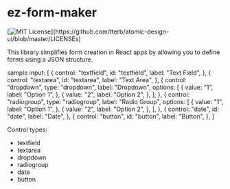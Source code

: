 
# ez-form-maker

[![MIT License](https://img.shields.io/apm/l/atomic-design-ui.svg?)](https://github.com/tterb/atomic-design-ui/blob/master/LICENSEs)


This library simplifies form creation in React apps by allowing you to define forms using a JSON structure.


sample input:
[
  {
    control: "textfield",
    id: "textfield",
    label: "Text Field",
  },
  {
    control: "textarea",
    id: "textarea",
    label: "Text Area",
  },
  {
    control: "dropdown",
    type: "dropdown",
    label: "Dropdown",
    options: [
      {
        value: "1",
        label: "Option 1",
      },
      {
        value: "2",
        label: "Option 2",
      },
    ],
  },
  {
     control: "radiogroup",
    type: "radiogroup",
    label: "Radio Group",
    options: [
      {
        value: "1",
        label: "Option 1",
      },
      {
        value: "2",
        label: "Option 2",
      },
    ],
  },
  {
    control: "date",
    id: "date",
    label: "Date",
  },
   {
    control: "button",
    id: "button",
    label: "Button",
  },
]


Control types: 
- textfield
- textarea
- dropdown
- radiogroup
- date
- button